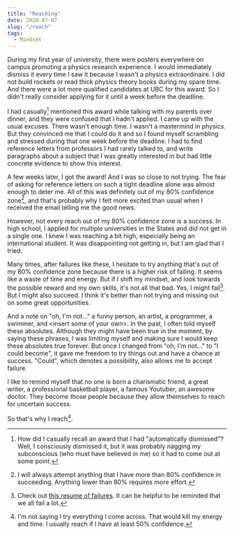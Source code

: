 ```yaml
---
title: "Reaching"
date: 2020-07-07
slug: "/reach"
tags:
  - Mindset
---
```


During my first year of university, there were posters everywhere on campus promoting a physics research experience. I would immediately dismiss it every time I saw it because I wasn't a physics extraordinaire. I did not build rockets or read thick physics theory books during my spare time. And there were a lot more qualified candidates at UBC for this award. So I didn't really consider applying for it until a week before the deadline.

I had casually[^1] mentioned this award while talking with my parents over dinner, and they were confused that I hadn't applied. I came up with the usual excuses. There wasn't enough time. I wasn't a mastermind in physics. But they convinced me that I could do it and so I found myself scrambling and stressed during that one week before the deadline. I had to find reference letters from professors I had rarely talked to, and write paragraphs about a subject that I was greatly interested in but had little concrete evidence to show this interest.

A few weeks later, I got the award! And I was so close to not trying. The fear of asking for reference letters on such a tight deadline alone was almost enough to deter me. All of this was definitely out of my 80% confidence zone[^2], and that's probably why I felt more excited than usual when I received the email telling me the good news.

However, not every reach out of my 80% confidence zone is a success. In high school, I applied for multiple universities in the States and did not get in a single one. I knew I was reaching a bit high, especially being an international student. It was disappointing not getting in, but I am glad that I tried.

Many times, after failures like these, I hesitate to try anything that's out of my 80% confidence zone because there is a higher risk of failing. It seems like a waste of time and energy. But if I shift my mindset, and look towards the possible reward and my own skills, it's not all that bad. Yes, I might fail[^3]. But I might also succeed. I think it's better than not trying and missing out on some great opportunities.

And a note on "oh, I'm not..." a funny person, an artist, a programmer, a swimmer, and <insert some of your own\>. In the past, I often told myself these absolutes. Although they might have been true in the moment, by saying these phrases, I was limiting myself and making sure I would keep these absolutes true forever. But once I changed from "oh, I'm not..." to "I could become", it gave me freedom to try things out and have a chance at success. "Could", which denotes a possibility, also allows me to accept failure.

I like to remind myself that no one is born a charismatic friend, a great writer, a professional basketball player, a famous Youtuber, an awesome doctor. They become those people because they allow themselves to reach for uncertain success.

So that's why I reach[^4].

[^1]: How did I casually recall an award that I had "automatically dismissed"? Well, I consciously dismissed it, but it was probably nagging my subconscious (who must have believed in me) so it had to come out at some point.
[^2]: I will always attempt anything that I have more than 80% confidence in succeeding. Anything lower than 80% requires more effort.
[^3]: Check out [this resume of failures](https://www.uni-goettingen.de/de/document/download/bed2706fd34e29822004dbe29cd00bb5.pdf/Johannes_Haushofer_CV_of_Failures[1].pdf). It can be helpful to be reminded that we all fail a lot.
[^4]: I'm not saying I try everything I come across. That would kill my energy and time. I usually reach if I have at least 50% confidence.